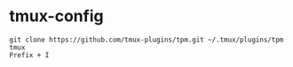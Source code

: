 # tmux-config

```
git clone https://github.com/tmux-plugins/tpm.git ~/.tmux/plugins/tpm
tmux
Prefix + I
```
